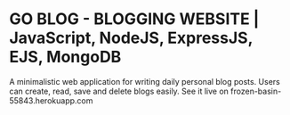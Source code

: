 # GO BLOG - BLOGGING WEBSITE | JavaScript, NodeJS, ExpressJS, EJS, MongoDB
A minimalistic web application for writing daily personal blog posts. Users can create, read, save and delete blogs easily.
See it live on frozen-basin-55843.herokuapp.com
